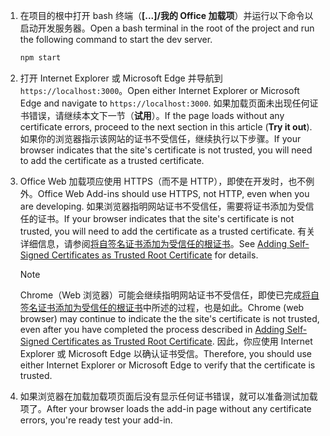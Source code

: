 1. <span data-ttu-id="90ce9-101">在项目的根中打开 bash 终端（**[...]/我的 Office 加载项**）并运行以下命令以启动开发服务器。</span><span class="sxs-lookup"><span data-stu-id="90ce9-101">Open a bash terminal in the root of the project and run the following command to start the dev server.</span></span>

    ```bash
    npm start
    ```

2. <span data-ttu-id="90ce9-102">打开 Internet Explorer 或 Microsoft Edge 并导航到 `https://localhost:3000`。</span><span class="sxs-lookup"><span data-stu-id="90ce9-102">Open either Internet Explorer or Microsoft Edge and navigate to `https://localhost:3000`.</span></span> <span data-ttu-id="90ce9-103">如果加载页面未出现任何证书错误，请继续本文下一节（**试用**）。</span><span class="sxs-lookup"><span data-stu-id="90ce9-103">If the page loads without any certificate errors, proceed to the next section in this article (**Try it out**).</span></span> <span data-ttu-id="90ce9-104">如果你的浏览器指示该网站的证书不受信任，继续执行以下步骤。</span><span class="sxs-lookup"><span data-stu-id="90ce9-104">If your browser indicates that the site's certificate is not trusted, you will need to add the certificate as a trusted certificate.</span></span>

3. <span data-ttu-id="90ce9-105">Office Web 加载项应使用 HTTPS（而不是 HTTP），即使在开发时，也不例外。</span><span class="sxs-lookup"><span data-stu-id="90ce9-105">Office Web Add-ins should use HTTPS, not HTTP, even when you are developing.</span></span> <span data-ttu-id="90ce9-106">如果浏览器指明网站证书不受信任，需要将证书添加为受信任的证书。</span><span class="sxs-lookup"><span data-stu-id="90ce9-106">If your browser indicates that the site's certificate is not trusted, you will need to add the certificate as a trusted certificate.</span></span> <span data-ttu-id="90ce9-107">有关详细信息，请参阅[将自签名证书添加为受信任的根证书](https://github.com/OfficeDev/generator-office/blob/master/src/docs/ssl.md)。</span><span class="sxs-lookup"><span data-stu-id="90ce9-107">See [Adding Self-Signed Certificates as Trusted Root Certificate](https://github.com/OfficeDev/generator-office/blob/master/src/docs/ssl.md) for details.</span></span>

    > [!NOTE]
    > <span data-ttu-id="90ce9-108">Chrome（Web 浏览器）可能会继续指明网站证书不受信任，即使已完成[将自签名证书添加为受信任的根证书](https://github.com/OfficeDev/generator-office/blob/master/src/docs/ssl.md)中所述的过程，也是如此。</span><span class="sxs-lookup"><span data-stu-id="90ce9-108">Chrome (web browser) may continue to indicate the the site's certificate is not trusted, even after you have completed the process described in [Adding Self-Signed Certificates as Trusted Root Certificate](https://github.com/OfficeDev/generator-office/blob/master/src/docs/ssl.md).</span></span> <span data-ttu-id="90ce9-109">因此，你应使用 Internet Explorer 或 Microsoft Edge 以确认证书受信。</span><span class="sxs-lookup"><span data-stu-id="90ce9-109">Therefore, you should use either Internet Explorer or Microsoft Edge to verify that the certificate is trusted.</span></span> 

4. <span data-ttu-id="90ce9-110">如果浏览器在加载加载项页面后没有显示任何证书错误，就可以准备测试加载项了。</span><span class="sxs-lookup"><span data-stu-id="90ce9-110">After your browser loads the add-in page without any certificate errors, you're ready test your add-in.</span></span>
